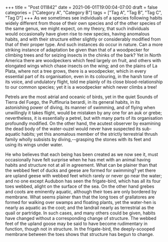+++
title = "Post 011842"
date = 2021-06-01T19:00:04-07:00
draft = false
categories = ["Category A", "Category B"]
tags = ["Tag A", "Tag B", "Tag C", "Tag D"]
+++
As we sometimes see individuals of a species following habits widely different from those of their own species and of the other species of the same genus, we might expect, on my theory, that such individuals would occasionally have given rise to new species, having anomalous habits, and with their structure either slightly or considerably modified from that of their proper type. And such instances do occur in nature. Can a more striking instance of adaptation be given than that of a woodpecker for climbing trees and for seizing insects in the chinks of the bark? Yet in North America there are woodpeckers which feed largely on fruit, and others with elongated wings which chase insects on the wing; and on the plains of La Plata, where not a tree grows, there is a woodpecker, which in every essential part of its organisation, even in its colouring, in the harsh tone of its voice, and undulatory flight, told me plainly of its close blood-relationship to our common species; yet it is a woodpecker which never climbs a tree!

Petrels are the most aërial and oceanic of birds, yet in the quiet Sounds of Tierra del Fuego, the Puffinuria berardi, in its general habits, in its astonishing power of diving, its manner of swimming, and of flying when unwillingly it takes flight, would be mistaken by any one for an auk or grebe; nevertheless, it is essentially a petrel, but with many parts of its organisation profoundly modified. On the other hand, the acutest observer by examining the dead body of the water-ouzel would never have suspected its sub-aquatic habits; yet this anomalous member of the strictly terrestrial thrush family wholly subsists by diving,--grasping the stones with its feet and using its wings under water.

He who believes that each being has been created as we now see it, must occasionally have felt surprise when he has met with an animal having habits and structure not at all in agreement. What can be plainer than that the webbed feet of ducks and geese are formed for swimming? yet there are upland geese with webbed feet which rarely or never go near the water; and no one except Audubon has seen the frigate-bird, which has all its four toes webbed, alight on the surface of the sea. On the other hand grebes and coots are eminently aquatic, although their toes are only bordered by membrane. What seems plainer than that the long toes of grallatores are formed for walking over swamps and floating plants, yet the water-hen is nearly as aquatic as the coot; and the landrail nearly as terrestrial as the quail or partridge. In such cases, and many others could be given, habits have changed without a corresponding change of structure. The webbed feet of the upland goose may be said to have become rudimentary in function, though not in structure. In the frigate-bird, the deeply-scooped membrane between the toes shows that structure has begun to change.
